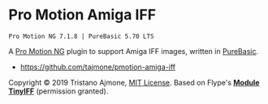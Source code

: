 # Pro Motion Amiga IFF

    Pro Motion NG 7.1.8 | PureBasic 5.70 LTS

A [Pro Motion NG] plugin to support Amiga IFF images, written in [PureBasic].

- https://github.com/tajmone/pmotion-amiga-iff

Copyright © 2019 Tristano Ajmone, [MIT License]. Based on Flype's **[Module TinyIFF]** (permission granted).


<!-----------------------------------------------------------------------------
                               REFERENCE LINKS                                
------------------------------------------------------------------------------>

[PureBasic]: https://www.purebasic.com/ "Visit PureBasic website"
[MIT License]: ./LICENSE "View MIT License file"

<!-- project files -->

[LICENSE]: ./LICENSE "View MIT License file"

<!-- Cosmigo & PM -->

[Pro Motion NG]: https://www.cosmigo.com/ "Visit Pro Motion NG website"

<!-- TinyIFF -->

[Flype]: https://www.purebasic.fr/english/memberlist.php?mode=viewprofile&u=414 "View Flype profile on PureBasic forum"

[Module TinyIFF]: https://www.purebasic.fr/french/viewtopic.php?p=175687 "View the TinyIFF announcement thread on PureBasic French forum"
[TinyIFF EN]: https://www.purebasic.fr/english/viewtopic.php?p=471869 "View the TinyIFF announcement thread on PureBasic English forum"
[TinyIFF FR]: https://www.purebasic.fr/french/viewtopic.php?p=175687 "View the TinyIFF announcement thread on PureBasic French forum"

<!-- EOF -->